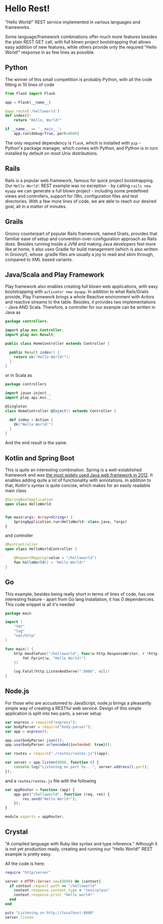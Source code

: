 # Hello Rest!

"Hello World!" REST service implemented in various languages and frameworks. 

Some language/framework combinations offer much more features besides the plain
REST GET call, with full blown project bootstrapping that allows easy addition of new features,
while others provide only the required "Hello World!" response in as few lines as possible.

## Python
The winner of this small competition is probably Python, with all the code fitting in 10 lines
of code

```python
from flask import Flask

app = Flask(__name__)

@app.route('/helloworld')
def index():
    return "Hello, World!"

if __name__ == '__main__':
    app.run(debug=True, port=8080)
```

The only required dependency is `flask`, which is installed with `pip` - Python's package manager, which
 comes with Python, and Python is in turn installed by default on most Unix distributions.

## Rails

Rails is a popular web framework, famous for quick project bootstrapping. Our `Hello World!` REST example was
no exception - by calling `rails new myapp` we can generate a full blown project - including
some predefined views and controllers, support for i18n, configuration files and test directories.
With a few more lines of code, we are able to reach our desired goal, all in a matter of minutes.

## Grails

Groovy counterpart of popular Rails framework, named Grails, provides that familiar ease
of setup and convention-over-configuration approach as Rails does. Besides
running inside a JVM and making Java developers feel more like at home, it also uses 
Gradle for build management (which is also written in Groovy!),
whose .gradle files are usually a joy to read and skim through, compared to XML based
variants.

## Java/Scala and Play Framework

Play framework also enables creating full blown web applications, with easy bootstrapping with
`activator new myapp`. In addition to what Rails/Grails
provide, Play Framework brings a whole Reactive environment with Actors and reactive streams
to the table. Besides, it provides two implementations - Java AND Scala. Therefore, a controller
for our example can be written in Java as

```java
package controllers;

import play.mvc.Controller;
import play.mvc.Result;

public class HomeController extends Controller {

  public Result index() {
    return ok("Hello World!");
  }
}
```

or in Scala as

```scala
package controllers

import javax.inject._
import play.api.mvc._

@Singleton
class HomeController @Inject() extends Controller {

  def index = Action {
    Ok("Hello World!")
  }
}
```
And the end result is the same.

## Kotlin and Spring Boot

This is quite an interesting combination. Spring is a well-established framework and was
[the most widely used Java web framework in 2012](https://zeroturnaround.com/rebellabs/the-curious-coders-java-web-frameworks-comparison-spring-mvc-grails-vaadin-gwt-wicket-play-struts-and-jsf/). 
It enables adding quite a lot of functionality with annotations. In addition to that, Kotlin's syntax
 is quite concise, which makes for an easily readable main class
 
```kotlin
@SpringBootApplication
open class HelloWorld


fun main(args: Array<String>) {
    SpringApplication.run(HelloWorld::class.java, *args)
}
```

and controller

```kotlin
@RestController
open class HelloWorldController {

    @RequestMapping(value = "/helloworld")
    fun helloWorld() = "Hello World!"
}
```

## Go

This example, besides being really short in terms of lines of code,
 has one interesting feature - apart from Go lang installation, it has 0
 dependencies. This code snippet is all it's needed
 
 ```go
 package main
 
 import (
     "fmt"
     "log"
     "net/http"
 )
 
 func main() {
     http.HandleFunc("/helloworld", func(w http.ResponseWriter, r *http.Request) {
         fmt.Fprint(w, "Hello World!")
     })
 
     log.Fatal(http.ListenAndServe(":8080", nil))
 }
 ```

## Node.js

For those who are accustomed to JavaScript, node.js brings a pleasantly
simple way of creating a RESTful web service. Design of this simple application
is split into two parts, a server setup

```javascript
var express = require("express");
var bodyParser = require("body-parser");
var app = express();

app.use(bodyParser.json());
app.use(bodyParser.urlencoded({extended: true}));

var routes = require("./routes/routes.js")(app);

var server = app.listen(8080, function () {
    console.log("Listening on port %s...", server.address().port);
});
```

and a `routes/routes.js` file with the following

```javascript
var appRouter = function (app) {
    app.get("/helloworld", function (req, res) {
        res.send("Hello World!");
    });
}

module.exports = appRouter;
```

## Crystal
"A compiled language with Ruby like syntax and type inference." Although it is not 
yet production ready, creating and running our "Hello World!" REST example is pretty easy.

All the code is here:

```ruby
require "http/server"

server = HTTP::Server.new(8080) do |context|
  if context.request.path == "/helloworld"
    context.response.content_type = "text/plain"
    context.response.print "Hello world!"
  end
end

puts "Listening on http://localhost:8080"
server.listen
```